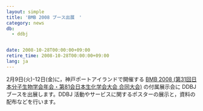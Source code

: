 ```yaml
---
layout: simple
title: 'BMB 2008 ブース出展　'
category: news
db:
  - ddbj


date: 2008-10-28T00:00:00+09:00
retire_time: 2008-10-28T00:00:00+09:00
lang: ja
---
```


2月9日(火)-12日(金)に，神戸ポートアイランドで開催する <a href="http://www.aeplan.co.jp/bmb2008/nbrp/display.html" target="_blank">BMB 2008 (第31回日本分子生物学会年会・第81会日本生化学会大会 合同大会)</a> の付属展示会に DDBJ ブースを出展します。DDBJ 活動やサービスに関するポスターの展示と，資料の配布などを行います。
